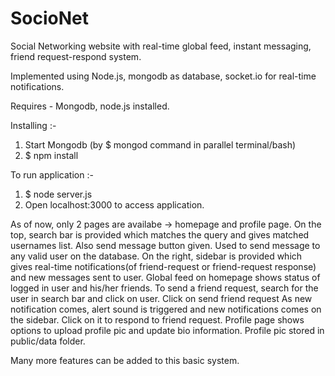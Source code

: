 # SocioNet
Social Networking website with real-time global feed, instant messaging, friend request-respond system.

Implemented using Node.js, mongodb as database, socket.io for real-time notifications.

Requires - Mongodb, node.js installed.

Installing :-
1. Start Mongodb (by $ mongod command in parallel terminal/bash)
2. $ npm install

To run application :-
1. $ node server.js
2. Open localhost:3000 to access application.

As of now, only 2 pages are availabe -> homepage and profile page.
On the top, search bar is provided which matches the query and gives matched usernames list. Also send message button given. Used to send message to any valid user on the database. 
On the right, sidebar is provided which gives real-time notifications(of friend-request or friend-request response) and new messages sent to user.
Global feed on homepage shows status of logged in user and his/her friends.
To send a friend request, search for the user in search bar and click on user. Click on send friend request
As new notification comes, alert sound is triggered and new notifications comes on the sidebar. Click on it to respond to friend request.
Profile page shows options to upload profile pic and update bio information. Profile pic stored in public/data folder.

Many more features can be added to this basic system.
